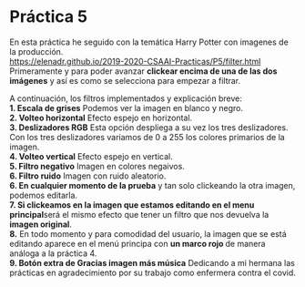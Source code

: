 # Práctica 5
En esta práctica he seguido con la temática Harry Potter con imagenes de la producción.
<br>
https://elenadr.github.io/2019-2020-CSAAI-Practicas/P5/filter.html
<br>
Primeramente y para poder avanzar <b>clickear encima de una de las dos imágenes</b> y así es como se selecciona para empezar a filtrar.
<br>

A continuación, los filtros implementados y explicación breve:
<br>
<b>1. Escala de grises</b> Podemos ver la imagen en blanco y negro.
<br>
<b>2. Volteo horizontal</b> Efecto espejo en horizontal.
<br>
<b>3. Deslizadores RGB</b> Esta opción despliega a su vez los tres deslizadores. Con los tres deslizadores variamos de 0 a 255 los colores primarios de la imagen.
<br>
<b>4. Volteo vertical</b> Efecto espejo en vertical.
<br>
<b>5. Filtro negativo</b> Imagen en colores negaivos.
<br>
<b>6. Filtro ruido</b> Imagen con ruido aleatorio.
<br>
<b>6. En cualquier momento de la prueba</b> y tan solo clickeando la otra imagen, podemos editarla.
<br>
<b>7. Si clickeamos en la imagen que estamos editando en el menu principal</b>será el mismo efecto que tener un filtro que nos devuelva la <b>imagen original</b>.
<br>
<b>8.</b> En todo momento y para comodidad del usuario, la imagen que se está editando aparece en el menú principa con <b> un marco rojo </b> de manera análoga a la práctica 4.
<br>
<b>9. Botón extra de Gracias imagen más música</b> Dedicando a mi hermana las prácticas en agradecimiento por su trabajo como enfermera contra el covid.
